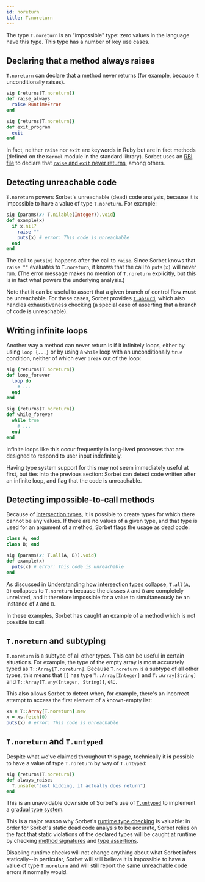 ```yaml
---
id: noreturn
title: T.noreturn
---
```


The type `T.noreturn` is an "impossible" type: zero values in the language have this type. This type has a number of key use cases.

## Declaring that a method always raises

`T.noreturn` can declare that a method never returns (for example, because it unconditionally raises).

```ruby
sig {returns(T.noreturn)}
def raise_always
  raise RuntimeError
end

sig {returns(T.noreturn)}
def exit_program
  exit
end
```

In fact, neither `raise` nor `exit` are keywords in Ruby but are in fact methods (defined on the `Kernel` module in the standard library). Sorbet uses an [RBI file](rbi.md) to declare that [`raise` and `exit` never returns](https://github.com/sorbet/sorbet/blob/a11ae1b427def972a6b6eb203c0d676f0f77ddae/rbi/core/kernel.rbi#L3104-L3127), among others.

## Detecting unreachable code

`T.noreturn` powers Sorbet's unreachable (dead) code analysis, because it is impossible to have a value of type `T.noreturn`. For example:

```ruby
sig {params(x: T.nilable(Integer)).void}
def example(x)
  if x.nil?
    raise ""
    puts(x) # error: This code is unreachable
  end
end
```

The call to `puts(x)` happens after the call to `raise`. Since Sorbet knows that `raise ""` evaluates to `T.noreturn`, it knows that the call to `puts(x)` will never run. (The error message makes no mention of `T.noreturn` explicitly, but this is in fact what powers the underlying analysis.)

Note that it can be useful to assert that a given branch of control flow **must** be unreachable. For these cases, Sorbet provides [`T.absurd`](exhaustiveness.md#using-tabsurd-to-assert-a-dead-condition), which also handles exhaustiveness checking (a special case of asserting that a branch of code is unreachable).

## Writing infinite loops

Another way a method can never return is if it infinitely loops, either by using `loop {...}` or by using a `while` loop with an unconditionally `true` condition, neither of which ever `break` out of the loop:

```ruby
sig {returns(T.noreturn)}
def loop_forever
  loop do
    # ...
  end
end

sig {returns(T.noreturn)}
def while_forever
  while true
    # ...
  end
end
```

Infinite loops like this occur frequently in long-lived processes that are designed to respond to user input indefinitely.

Having type system support for this may not seem immediately useful at first, but ties into the previous section: Sorbet can detect code written after an infinite loop, and flag that the code is unreachable.

## Detecting impossible-to-call methods

Because of [intersection types](intersection-types.md), it is possible to create types for which there cannot be any values. If there are no values of a given type, and that type is used for an argument of a method, Sorbet flags the usage as dead code:

```ruby
class A; end
class B; end

sig {params(x: T.all(A, B)).void}
def example(x)
  puts(x) # error: This code is unreachable
end
```

As discussed in [Understanding how intersection types collapse](intersection-types.md#understanding-how-intersection-types-collapse), `T.all(A, B)` collapses to `T.noreturn` because the classes `A` and `B` are completely unrelated, and it therefore impossible for a value to simultaneously be an instance of `A` and `B`.

In these examples, Sorbet has caught an example of a method which is not possible to call.

## `T.noreturn` and subtyping

`T.noreturn` is a subtype of all other types. This can be useful in certain situations. For example, the type of the empty array is most accurately typed as `T::Array[T.noreturn]`. Because `T.noreturn` is a subtype of all other types, this means that `[]` has type `T::Array[Integer]` and `T::Array[String]` and `T::Array[T.any(Integer, String)]`, etc.

This also allows Sorbet to detect when, for example, there's an incorrect attempt to access the first element of a known-empty list:

```ruby
xs = T::Array[T.noreturn].new
x = xs.fetch(0)
puts(x) # error: This code is unreachable
```

## `T.noreturn` and `T.untyped`

Despite what we've claimed throughout this page, technically it **is** possible to have a value of type `T.noreturn` by way of `T.untyped`:

```ruby
sig {returns(T.noreturn)}
def always_raises
  T.unsafe("Just kidding, it actually does return")
end
```

This is an unavoidable downside of Sorbet's use of [`T.untyped`](untyped.md) to implement a [gradual type system](gradual.md).

This is a major reason why Sorbet's [runtime type checking](runtime.md) is valuable: in order for Sorbet's static dead code analysis to be accurate, Sorbet relies on the fact that static violations of the declared types will be caught at runtime by checking [method signatures](sigs.md) and [type assertions](type-assertions.md).

Disabling runtime checks will not change anything about what Sorbet infers statically--in particular, Sorbet will still believe it is impossible to have a value of type `T.noreturn` and will still report the same unreachable code errors it normally would.

[daemon processes]: https://en.wikipedia.org/wiki/Daemon_(computing)
